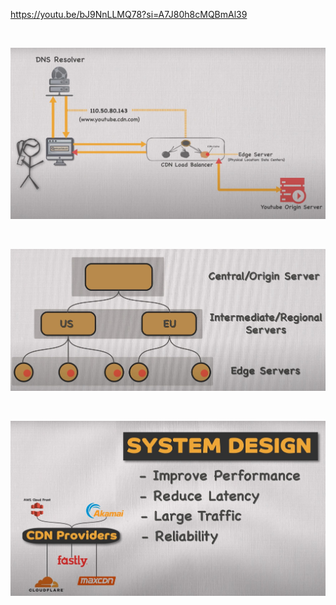https://youtu.be/bJ9NnLLMQ78?si=A7J80h8cMQBmAl39

<br/>

![](./pics/cdn/1.jpg)

<br/>

![](./pics/cdn/2.jpg)

<br/>

![](./pics/cdn/3.jpg)

<br/>